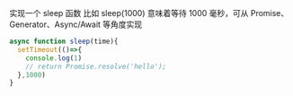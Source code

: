 实现一个 sleep 函数 比如 sleep(1000) 意味着等待 1000 毫秒，可从 Promise、Generator、Async/Await 等角度实现
```js
async function sleep(time){
  setTimeout(()=>{
    console.log(1)
    // return Promise.resolve('hello');
  },1000)
}
```